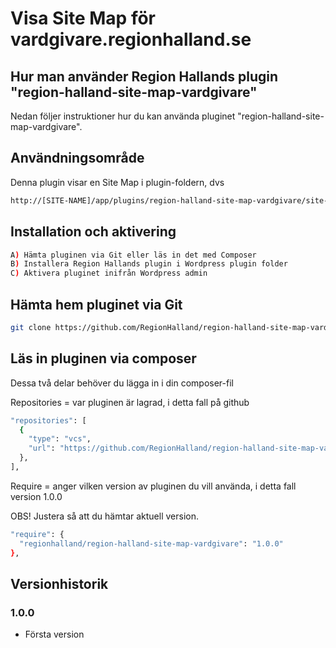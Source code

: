 # Visa Site Map för vardgivare.regionhalland.se

## Hur man använder Region Hallands plugin "region-halland-site-map-vardgivare"

Nedan följer instruktioner hur du kan använda pluginet "region-halland-site-map-vardgivare".


## Användningsområde

Denna plugin visar en Site Map i plugin-foldern, dvs
```sh
http://[SITE-NAME]/app/plugins/region-halland-site-map-vardgivare/site-map/site-map.php
```


## Installation och aktivering

```sh
A) Hämta pluginen via Git eller läs in det med Composer
B) Installera Region Hallands plugin i Wordpress plugin folder
C) Aktivera pluginet inifrån Wordpress admin
```


## Hämta hem pluginet via Git

```sh
git clone https://github.com/RegionHalland/region-halland-site-map-vardgivare.git
```


## Läs in pluginen via composer

Dessa två delar behöver du lägga in i din composer-fil

Repositories = var pluginen är lagrad, i detta fall på github

```sh
"repositories": [
  {
    "type": "vcs",
    "url": "https://github.com/RegionHalland/region-halland-site-map-vardgivare.git"
  },
],
```
Require = anger vilken version av pluginen du vill använda, i detta fall version 1.0.0

OBS! Justera så att du hämtar aktuell version.

```sh
"require": {
  "regionhalland/region-halland-site-map-vardgivare": "1.0.0"
},
```


## Versionhistorik

### 1.0.0
- Första version
